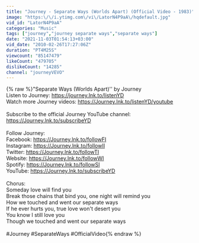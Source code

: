 ```yaml
---
title: "Journey - Separate Ways (Worlds Apart) (Official Video - 1983)"
image: "https:\/\/i.ytimg.com\/vi\/LatorN4P9aA\/hqdefault.jpg"
vid_id: "LatorN4P9aA"
categories: "Music"
tags: ["journey","journey separate ways","separate ways"]
date: "2021-11-03T01:54:13+03:00"
vid_date: "2010-02-26T17:27:06Z"
duration: "PT4M25S"
viewcount: "85147479"
likeCount: "479705"
dislikeCount: "14285"
channel: "journeyVEVO"
---
```

{% raw %}&quot;Separate Ways (Worlds Apart)'' by Journey<br />Listen to Journey: <a rel="nofollow" target="blank" href="https://journey.lnk.to/listenYD">https://journey.lnk.to/listenYD</a><br />Watch more Journey videos: <a rel="nofollow" target="blank" href="https://Journey.lnk.to/listenYD/youtube">https://Journey.lnk.to/listenYD/youtube</a><br /><br />Subscribe to the official Journey YouTube channel: <a rel="nofollow" target="blank" href="https://Journey.lnk.to/subscribeYD">https://Journey.lnk.to/subscribeYD</a><br /><br />Follow Journey:<br />Facebook: <a rel="nofollow" target="blank" href="https://Journey.lnk.to/followFI">https://Journey.lnk.to/followFI</a><br />Instagram: <a rel="nofollow" target="blank" href="https://Journey.lnk.to/followII">https://Journey.lnk.to/followII</a><br />Twitter: <a rel="nofollow" target="blank" href="https://Journey.lnk.to/followTI">https://Journey.lnk.to/followTI</a><br />Website: <a rel="nofollow" target="blank" href="https://Journey.lnk.to/followWI">https://Journey.lnk.to/followWI</a><br />Spotify: <a rel="nofollow" target="blank" href="https://Journey.lnk.to/followSI">https://Journey.lnk.to/followSI</a><br />YouTube: <a rel="nofollow" target="blank" href="https://Journey.lnk.to/subscribeYD">https://Journey.lnk.to/subscribeYD</a><br /><br />Chorus:<br />Someday love will find you<br />Break those chains that bind you, one night will remind you<br />How we touched and went our separate ways<br />If he ever hurts you, true love won't desert you<br />You know I still love you<br />Though we touched and went our separate ways<br /><br />#Journey #SeparateWays #OfficialVideo{% endraw %}
